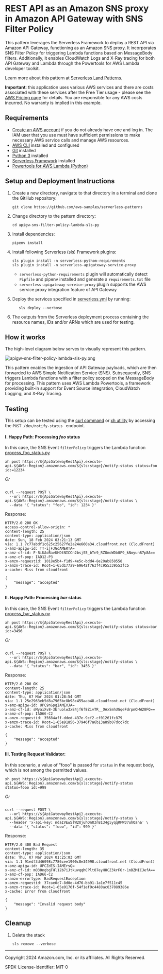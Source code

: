 # REST API as an Amazon SNS proxy in Amazon API Gateway with SNS Filter Policy

This pattern leverages the Serverless Framework to deploy a REST API via Amazon API Gateway, functioning as an Amazon SNS proxy. It incorporates SNS Filter Policy for triggering Lambda functions based on MessageBody filters. Additionally, it enables CloudWatch Logs and X-Ray tracing for both API Gateway and Lambda through the Powertools for AWS Lambda developer toolkit.

Learn more about this pattern
at [Serverless Land Patterns](https://serverlessland.com/patterns/apigw-sns-filter-policy-lambda-sls-py).

**Important**: this application uses various AWS services and there are costs associated with these services after the Free
Tier usage - please see the [AWS Pricing page](https://aws.amazon.com/pricing/) for details. You are responsible for any
AWS costs incurred. No warranty is implied in this example.

## Requirements

* [Create an AWS account](https://portal.aws.amazon.com/gp/aws/developer/registration/index.html) if you do not already
  have one and log in. The IAM user that you use must have sufficient permissions to make necessary AWS service calls
  and manage AWS resources.
* [AWS CLI](https://docs.aws.amazon.com/cli/latest/userguide/install-cliv2.html) installed and configured
* [Git](https://git-scm.com/book/en/v2/Getting-Started-Installing-Git) installed
* [Python 3](https://www.python.org/downloads/) installed
* [Serverless Framework](https://www.serverless.com/framework/docs/getting-started) installed
* [Powertools for AWS Lambda (Python)](https://docs.powertools.aws.dev/lambda/python/latest/)

## Setup and Deployment Instructions

1. Create a new directory, navigate to that directory in a terminal and clone the GitHub repository:
    ```commandline
    git clone https://github.com/aws-samples/serverless-patterns
    ```
2. Change directory to the pattern directory:
    ```commandline
    cd apigw-sns-filter-policy-lambda-sls-py
    ```
3. Install dependencies:
    ```commandline
    pipenv install
    ```
4. Install following Serverless (sls) Framework plugins:
    ```commandline
    sls plugin install -n serverless-python-requirements
    sls plugin install -n serverless-apigateway-service-proxy
    ```
   - `serverless-python-requirements` plugin will automatically detect `Pipfile` and pipenv installed and generate a `requirements.txt` file
   - `serverless-apigateway-service-proxy` plugin supports the AWS service proxy integration feature of API Gateway

5. Deploy the services specified in [serverless.yml](./serverless-compose.yml) by running:
   ```commandline
      sls deploy --verbose
   ```
6. The outputs from the Serverless deployment process containing the resource names, IDs and/or ARNs which are used for
   testing.


## How it works

The high-level diagram below serves to visually represent this pattern.

![apigw-sns-filter-policy-lambda-sls-py.png](./docs/apigw-sns-filter-policy-lambda-sls-py.png)

This pattern enables the ingestion of API Gateway payloads, which are then forwarded to AWS Simple Notification Service (SNS). 
Subsequently, SNS triggers Lambda functions with a filter policy scoped on the MessageBody for processing. 
This pattern uses AWS Lambda Powertools, a framework providing built-in support for Event Source integration, CloudWatch Logging, and X-Ray Tracing. 

## Testing

This setup can be tested using the [curl command](https://github.com/curl/curl/blob/master/docs/MANUAL.md) or  [xh utility](https://github.com/ducaale/xh)  by accessing the `POST /dev/notify-status
` endpoint. 

#### I. Happy Path: Processing _foo_ status

In this case, the SNS Event `filterPolicy` triggers the Lambda function [process_foo_status.py](./functions/process_foo_status.py)

```commandline
xh post https://${ApiGatewayRestApi}.execute-api.${AWS::Region}.amazonaws.com/${sls:stage}/notify-status status=foo id:=12234
```
_Or_
```commandline

curl --request POST \
  --url https://${ApiGatewayRestApi}.execute-api.${AWS::Region}.amazonaws.com/${sls:stage}/notify-status \
  --data '{ "status": "foo", "id": 1234 }'
```
Response:

```commandline
HTTP/2.0 200 OK
access-control-allow-origin: *
content-length: 25
content-type: application/json
date: Sun, 18 Feb 2024 03:21:13 GMT
via: 1.1 7c77abdf1c625c25627fe2a24e660a34.cloudfront.net (CloudFront)
x-amz-apigw-id: TT-ijFJGoAMERTA=
x-amz-cf-id: F-BiUAoBavUHDtNICCn2bsjS5_bTn9_RZOmoWDb0F9_kNoyun87p8A==
x-amz-cf-pop: IAD12-P3
x-amzn-requestid: 1018e5b4-f1d9-4e5c-bdd4-8e20ab850558
x-amzn-trace-id: Root=1-65d177a9-69642f763f4c955339553fc5
x-cache: Miss from cloudfront

{
    "message": "accepted"
}

```

#### II. Happy Path: Processing _bar_ status

In this case, the SNS Event `filterPolicy` triggers the Lambda function [process_bar_status.py](./functions/process_bar_status.py)


```commandline
xh post https://${ApiGatewayRestApi}.execute-api.${AWS::Region}.amazonaws.com/${sls:stage}/notify-status status=bar id:=3456
```
_Or_
```commandline

curl --request POST \
  --url https://${ApiGatewayRestApi}.execute-api.${AWS::Region}.amazonaws.com/${sls:stage}/notify-status \
  --data '{ "status": "bar", "id": 3456 }'
```
Response:

```commandline
HTTP/2.0 200 OK
content-length: 25
content-type: application/json
date: Thu, 07 Mar 2024 01:28:54 GMT
via: 1.1 25e2963eb5d8a7965bc8b98c455aab48.cloudfront.net (CloudFront)
x-amz-apigw-id: UPC9nGpgIAMEVJA=
x-amz-cf-id: sMyaiXv8-3bruolw3xE4jf6f8ZivTR__OAxSmhUGqeFdrpnOHW28FQ==
x-amz-cf-pop: IAD66-C2
x-amzn-requestid: 35684aff-dded-437e-9cf2-cf01261fc879
x-amzn-trace-id: Root=1-65e91856-37946f7a6b13a89b07dcc7dc
x-cache: Miss from cloudfront

{
    "message": "accepted"
}

```


#### III. Testing Request Validator:

In this scenario, a value of "fooo" is passed for `status` in the request body, which is not among the permitted values.

```commandline
xh post https://${ApiGatewayRestApi}.execute-api.${AWS::Region}.amazonaws.com/${sls:stage}/notify-status status=fooo id:=999
```
_Or_
```commandline

curl --request POST \
  --url https://${ApiGatewayRestApi}.execute-api.${AWS::Region}.amazonaws.com/${sls:stage}/notify-status \
  --header 'x-api-key: ndaIVEw5lW2UjuhOnO3n8134g5yqqRPW37uhOaha' \
  --data '{ "status": "fooo", "id": 999 }'
```
Response:

```commandline
HTTP/2.0 400 Bad Request
content-length: 35
content-type: application/json
date: Thu, 07 Mar 2024 01:25:03 GMT
via: 1.1 91edf3d46098c7786cee1900c8e34990.cloudfront.net (CloudFront)
x-amz-apigw-id: UPCZdES-IAMErsQ=
x-amz-cf-id: mO30ngbgTHl12b7iJtkuvqqhCPlt07eyHHCZ3krFOr-1nDZMICJefA==
x-amz-cf-pop: IAD66-C2
x-amzn-errortype: BadRequestException
x-amzn-requestid: 37cae0c7-8d0e-4d76-bb91-1a1e7f511c45
x-amzn-trace-id: Root=1-65e9176f-54f1ef9c4480ac037089386e
x-cache: Error from cloudfront

{
    "message": "Invalid request body"
}
```
## Cleanup

1. Delete the stack
    ```commandline
    sls remove --verbose
    ```
----
Copyright 2024 Amazon.com, Inc. or its affiliates. All Rights Reserved.

SPDX-License-Identifier: MIT-0
